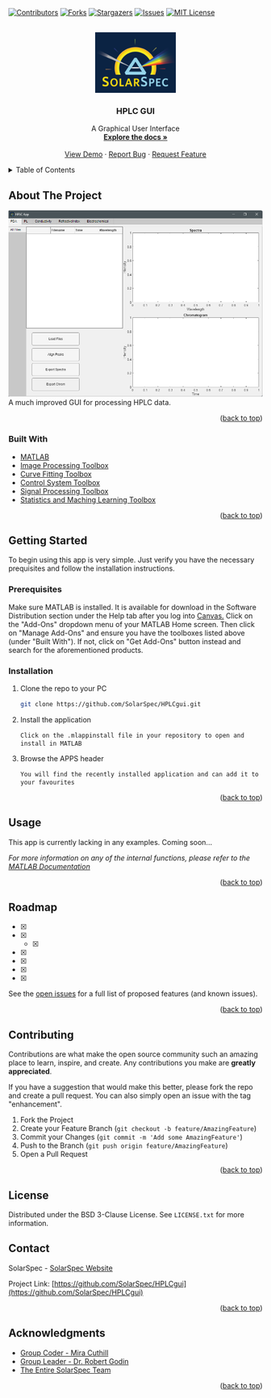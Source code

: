 <div id="top"></div>

<!-- PROJECT SHIELDS -->
[![Contributors][contributors-shield]][contributors-url]
[![Forks][forks-shield]][forks-url]
[![Stargazers][stars-shield]][stars-url]
[![Issues][issues-shield]][issues-url]
[![MIT License][license-shield]][license-url]



<!-- PROJECT LOGO -->
<br />
<div align="center">
  <a href="https://github.com/SolarSpec/HPLCgui">
    <img src="HPLCApp_resources/logo.png" alt="SolarSpec" width="160" height="120">
  </a>

<h3 align="center">HPLC GUI</h3>

  <p align="center">
    A Graphical User Interface
    <br />
    <a href="https://github.com/SolarSpec/HPLCgui"><strong>Explore the docs »</strong></a>
    <br />
    <br />
    <a href="https://github.com/SolarSpec/HPLCgui">View Demo</a>
    ·
    <a href="https://github.com/SolarSpec/HPLCgui/issues">Report Bug</a>
    ·
    <a href="https://github.com/SolarSpec/HPLCgui/issues">Request Feature</a>
  </p>
</div>



<!-- TABLE OF CONTENTS -->
<details>
  <summary>Table of Contents</summary>
  <ol>
    <li>
      <a href="#about-the-project">About The Project</a>
      <ul>
        <li><a href="#built-with">Built With</a></li>
      </ul>
    </li>
    <li>
      <a href="#getting-started">Getting Started</a>
      <ul>
        <li><a href="#prerequisites">Prerequisites</a></li>
        <li><a href="#installation">Installation</a></li>
      </ul>
    </li>
    <li><a href="#usage">Usage</a></li>
    <li><a href="#roadmap">Roadmap</a></li>
    <li><a href="#contributing">Contributing</a></li>
    <li><a href="#license">License</a></li>
    <li><a href="#contact">Contact</a></li>
    <li><a href="#acknowledgments">Acknowledgments</a></li>
  </ol>
</details>



<!-- ABOUT THE PROJECT -->
## About The Project

[![HPLCgui Screenshot][product-screenshot]](https://solarspec.ok.ubc.ca/)
A much improved GUI for processing HPLC data.

<p align="right">(<a href="#top">back to top</a>)</p>



### Built With

* [MATLAB](https://www.mathworks.com/products/matlab.html)
* [Image Processing Toolbox](https://www.mathworks.com/help/images/)
* [Curve Fitting Toolbox](https://www.mathworks.com/help/curvefit/)
* [Control System Toolbox](https://www.mathworks.com/help/control/)
* [Signal Processing Toolbox](https://www.mathworks.com/help/signal/)
* [Statistics and Maching Learning Toolbox](https://www.mathworks.com/help/stats/)

<p align="right">(<a href="#top">back to top</a>)</p>



<!-- GETTING STARTED -->
## Getting Started

To begin using this app is very simple. Just verify you have the necessary prequisites and follow the installation instructions.

### Prerequisites

Make sure MATLAB is installed. It is available for download in the Software Distribution section under the Help tab after you log into [Canvas.](https://canvas.ubc.ca/)
Click on the "Add-Ons" dropdown menu of your MATLAB Home screen. Then click on "Manage Add-Ons" and ensure you have the toolboxes listed above (under "Built With"). If not, click on "Get Add-Ons" button instead and search for the aforementioned products.

### Installation

1. Clone the repo to your PC
   ```sh
   git clone https://github.com/SolarSpec/HPLCgui.git
   ```
2. Install the application
   ```
   Click on the .mlappinstall file in your repository to open and install in MATLAB
   ```
3. Browse the APPS header
   ```
   You will find the recently installed application and can add it to your favourites
   ```

<p align="right">(<a href="#top">back to top</a>)</p>



<!-- USAGE EXAMPLES -->
## Usage

This app is currently lacking in any examples. Coming soon...

_For more information on any of the internal functions, please refer to the [MATLAB Documentation](https://www.mathworks.com/help/matlab/)_

<p align="right">(<a href="#top">back to top</a>)</p>



<!-- ROADMAP -->
## Roadmap

- [X] 
- [X] 
    - [X] 
- [X] 
- [X] 
- [X] 
- [X] 

See the [open issues](https://github.com/SolarSpec/HPLCgui/issues) for a full list of proposed features (and known issues).

<p align="right">(<a href="#top">back to top</a>)</p>



<!-- CONTRIBUTING -->
## Contributing

Contributions are what make the open source community such an amazing place to learn, inspire, and create. Any contributions you make are **greatly appreciated**.

If you have a suggestion that would make this better, please fork the repo and create a pull request. You can also simply open an issue with the tag "enhancement".
<!-- Don't forget to give the project a star! Thanks again! -->

1. Fork the Project
2. Create your Feature Branch (`git checkout -b feature/AmazingFeature`)
3. Commit your Changes (`git commit -m 'Add some AmazingFeature'`)
4. Push to the Branch (`git push origin feature/AmazingFeature`)
5. Open a Pull Request

<p align="right">(<a href="#top">back to top</a>)</p>



<!-- LICENSE -->
## License

Distributed under the BSD 3-Clause License. See `LICENSE.txt` for more information.

<!-- <p align="right">(<a href="#top">back to top</a>)</p> -->



<!-- CONTACT -->
## Contact

SolarSpec - [SolarSpec Website](https://solarspec.ok.ubc.ca/)

Project Link: [https://github.com/SolarSpec/HPLCgui](https://github.com/SolarSpec/HPLCgui)

<p align="right">(<a href="#top">back to top</a>)</p>



<!-- ACKNOWLEDGMENTS -->
## Acknowledgments
* [Group Coder - Mira Cuthill](https://solarspec.ok.ubc.ca/people/)
* [Group Leader - Dr. Robert Godin](https://solarspec.ok.ubc.ca/people/)
* [The Entire SolarSpec Team](https://solarspec.ok.ubc.ca/people/)

<p align="right">(<a href="#top">back to top</a>)</p>



<!-- MARKDOWN LINKS & IMAGES -->
<!-- https://www.markdownguide.org/basic-syntax/#reference-style-links -->
[contributors-shield]: https://img.shields.io/github/contributors/SolarSpec/HPLCgui.svg?style=for-the-badge
[contributors-url]: https://github.com/SolarSpec/HPLCgui/graphs/contributors
[forks-shield]: https://img.shields.io/github/forks/SolarSpec/HPLCgui.svg?style=for-the-badge
[forks-url]: https://github.com/SolarSpec/HPLCgui/network/members
[stars-shield]: https://img.shields.io/github/stars/SolarSpec/HPLCgui.svg?style=for-the-badge
[stars-url]: https://github.com/SolarSpec/HPLCgui/stargazers
[issues-shield]: https://img.shields.io/github/issues/SolarSpec/HPLCgui.svg?style=for-the-badge
[issues-url]: https://github.com/SolarSpec/HPLCgui/issues
[license-shield]: https://img.shields.io/github/license/SolarSpec/HPLCgui.svg?style=for-the-badge
[license-url]: https://github.com/SolarSpec/HPLCgui/blob/main/LICENSE.txt
[product-screenshot]: HPLCApp_resources/Screenshot.png
